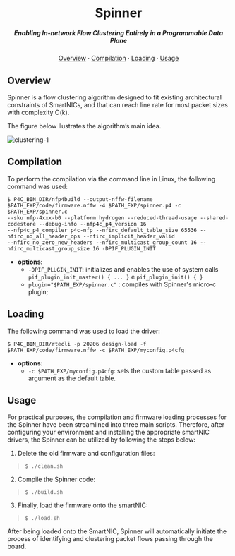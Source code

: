 <p align="center">
<h1 align="center">Spinner</h1>
    <h5 align="center">Enabling In-network Flow Clustering Entirely in a Programmable Data Plane</h5>
    <p align="center">
        <a href="#overview">Overview</a> &#183;
        <a href="#compilation">Compilation</a> &#183;
        <a href="#loading">Loading</a> &#183;
        <a href="#usage">Usage</a>
    </p>
</p>


## Overview
Spinner is a flow clustering algorithm designed to fit existing architectural constraints of SmartNICs, and that can reach line rate for most packet sizes with complexity O(k).

The figure below llustrates the algorithm’s main idea.

![clustering-1](https://github.com/thiagobmi/Spinner-noms/assets/118558122/af3019e6-6eb0-4bbb-b677-ecbb30115d58)

## Compilation 
To perform the compilation via the command line in Linux, the following command was used:

```
$ P4C_BIN_DIR/nfp4build --output-nffw-filename $PATH_EXP/code/firmware.nffw -4 $PATH_EXP/spinner.p4 -c $PATH_EXP/spinner.c
--sku nfp-4xxx-b0 --platform hydrogen --reduced-thread-usage --shared-codestore --debug-info --nfp4c_p4_version 16
--nfp4c_p4_compiler p4c-nfp --nfirc_default_table_size 65536 --nfirc_no_all_header_ops --nfirc_implicit_header_valid
--nfirc_no_zero_new_headers --nfirc_multicast_group_count 16 --nfirc_multicast_group_size 16 -DPIF_PLUGIN_INIT
```
- **options:**
  - ```-DPIF_PLUGIN_INIT```: initializes and enables the use of system calls  ```pif_plugin_init_master() { ... }``` e ```pif_plugin_init() { }```
  - ```plugin="$PATH_EXP/spinner.c"``` : compiles with Spinner's micro-c plugin;

## Loading

The following command was used to load the driver:
```
$ P4C_BIN_DIR/rtecli -p 20206 design-load -f $PATH_EXP/code/firmware.nffw -c $PATH_EXP/myconfig.p4cfg
```
- **options:**
  - ```-c $PATH_EXP/myconfig.p4cfg```: sets the custom table passed as argument as the default table.
 
## Usage
For practical purposes, the compilation and firmware loading processes for the Spinner have been streamlined into three main scripts.
Therefore, after configuring your environment and installing the appropriate smartNIC drivers, the Spinner can be utilized by following the steps below:

1. Delete the old firmware and configuration files:
> ```
> $ ./clean.sh
> ```
  
2. Compile the Spinner code:
> ```
> $ ./build.sh
> ```

3. Finally, load the firmware onto the smartNIC:
> ```
> $ ./load.sh
> ```

After being loaded onto the SmartNIC, Spinner will automatically initiate the process of identifying and clustering packet flows passing through the board.
